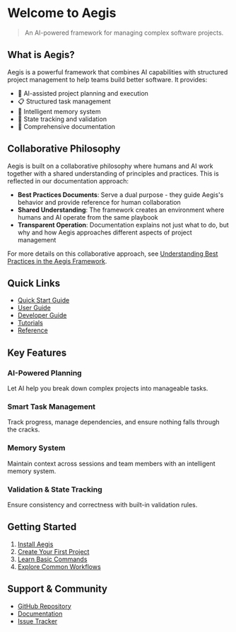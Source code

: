 # Welcome to Aegis

> An AI-powered framework for managing complex software projects.

## What is Aegis?

Aegis is a powerful framework that combines AI capabilities with structured project management to help teams build better software. It provides:

- 🤖 AI-assisted project planning and execution
- 📋 Structured task management
- 🧠 Intelligent memory system
- 🔄 State tracking and validation
- 📝 Comprehensive documentation

## Collaborative Philosophy

Aegis is built on a collaborative philosophy where humans and AI work together with a shared understanding of principles and practices. This is reflected in our documentation approach:

- **Best Practices Documents**: Serve a dual purpose - they guide Aegis's behavior and provide reference for human collaboration
- **Shared Understanding**: The framework creates an environment where humans and AI operate from the same playbook
- **Transparent Operation**: Documentation explains not just what to do, but why and how Aegis approaches different aspects of project management

For more details on this collaborative approach, see [Understanding Best Practices in the Aegis Framework](https://buildsomething.ai/aegis/user-guide/best-practices-purpose/).

## Quick Links

- [Quick Start Guide](https://buildsomething.ai/aegis/quick-start/installation/)
- [User Guide](https://buildsomething.ai/aegis/user-guide/concepts/framework-structure/)
- [Developer Guide](https://buildsomething.ai/aegis/developer-guide/architecture/directory-structure/)
- [Tutorials](https://buildsomething.ai/aegis/tutorials/getting-started/)
- [Reference](https://buildsomething.ai/aegis/reference/templates/task-templates/)

## Key Features

### AI-Powered Planning
Let AI help you break down complex projects into manageable tasks.

### Smart Task Management
Track progress, manage dependencies, and ensure nothing falls through the cracks.

### Memory System
Maintain context across sessions and team members with an intelligent memory system.

### Validation & State Tracking
Ensure consistency and correctness with built-in validation rules.

## Getting Started

1. [Install Aegis](https://buildsomething.ai/aegis/quick-start/installation/)
2. [Create Your First Project](https://buildsomething.ai/aegis/quick-start/first-project/)
3. [Learn Basic Commands](https://buildsomething.ai/aegis/quick-start/basic-commands/)
4. [Explore Common Workflows](https://buildsomething.ai/aegis/quick-start/common-workflows/)

## Support & Community

- [GitHub Repository](https://github.com/BuildSomethingAI/aegis-framework)
- [Documentation](https://buildsomething.ai/aegis)
- [Issue Tracker](https://github.com/BuildSomethingAI/aegis-framework/issues)

